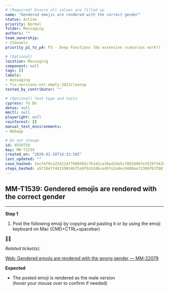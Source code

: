 ```yaml
---
# (Required) Ensure all values are filled up
name: "Gendered emojis are rendered with the correct gender"
status: Active
priority: Normal
folder: Messaging
authors: ""
team_ownership:
- Channels
priority_p1_to_p4: P3 - Deep Functions (Do extensive scenarios work?)

# (Optional)
location: Messaging
component: null
tags: []
labels:
- messaging
- fix-versions-not-empty-2022cleanup
tested_by_contributor: ""

# (Optional) Test type and tools
cypress: To Do
detox: null
mmctl: null
playwright: null
rainforest: []
manual_test_environments:
- Webapp

# Do not change
id: 4550750
key: MM-T1539
created_on: "2020-02-28T16:33:50Z"
last_updated: ""
case_hashed: 2ecfef9ce254224f7900492cf61d2ca3bed2de5cf082d067e3529f3420b98e6f04910b44b0ae41951ac8c79b3e7074f0
steps_hashed: a5718477d41590146f5a9f0cb34bce45fe2a9ecd400ae72309fb3f8675fac3e01d101f42cc7fd683f9ee3d2fb32cfb93
---
```


<!-- (Auto-generated) Based on frontmatter's "key" and "name" -->

## MM-T1539: Gendered emojis are rendered with the correct gender

---

**Step 1**

1. Post the following emoji by copying and pasting it or by using the emoji keyboard on Mac (CMD+CTRL+spacebar)

🙆‍♂️

_Related ticket(s):_

[Web: Gendered emojis are rendered with the wrong gender — MM-22079](https://mattermost.atlassian.net/browse/MM-22079)

**Expected**

- The posted emoji is rendered as the male version\
  (hover your mouse over to confirm if needed)
